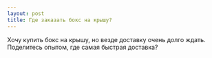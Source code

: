 ```yaml
---
layout: post 
title: Где заказать бокс на крышу? 
--- 
```

Хочу купить бокс на крышу, но везде доставку очень долго ждать. Поделитесь опытом, где самая быстрая доставка?